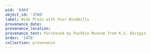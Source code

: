 ```yaml
---
pid: '6464'
object_id: '3760'
label: Wide Plain with Four Windmills
provenance_date:
provenance_location:
provenance_text: Purchased by Pushkin Museum from K.S. Barygin
order: '1476'
collection: provenance
---
```

